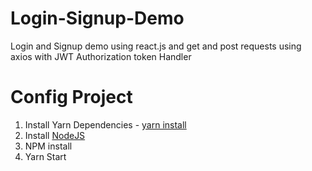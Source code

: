 # Login-Signup-Demo
Login and Signup demo using react.js and get and post requests using axios with JWT  Authorization token Handler

# Config Project 
1. Install Yarn Dependencies - [yarn install](https://yarnpkg.com/lang/en/docs/install/#mac-stable) 
2. Install [NodeJS](https://nodejs.org)
3. NPM install 
4. Yarn Start


